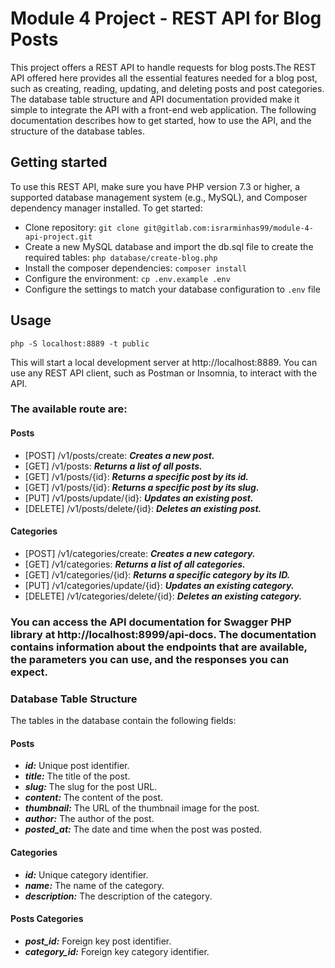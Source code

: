 # Module 4 Project - REST API for Blog Posts
This project offers a REST API to handle requests for blog posts.The REST API offered here provides all the essential features needed for a blog post, such as creating, reading, updating, and deleting posts and post categories. The database table structure and API documentation provided make it simple to integrate the API with a front-end web application. The following documentation describes how to get started, how to use the API, and the structure of the database tables. 

## Getting started
To use this REST API, make sure you have PHP version 7.3 or higher, a supported database management system (e.g., MySQL), and Composer dependency manager installed. To get started:
- Clone repository: `git clone git@gitlab.com:israrminhas99/module-4-api-project.git`
- Create a new MySQL database and import the db.sql file to create the required tables: `php database/create-blog.php`
- Install the composer dependencies: `composer install`
- Configure the environment: `cp .env.example .env`
- Configure the settings to match your database configuration to `.env` file

## Usage

```
php -S localhost:8889 -t public
```
This will start a local development server at http://localhost:8889. You can use any REST API client, such as Postman or Insomnia, to interact with the API.

### The available route are:

#### Posts
* [POST] /v1/posts/create: ***Creates a new post.***
* [GET] /v1/posts: ***Returns a list of all posts.***
* [GET] /v1/posts/{id}: ***Returns a specific post by its id.***
* [GET] /v1/posts/{id}: ***Returns a specific post by its slug.***
* [PUT] /v1/posts/update/{id}: ***Updates an existing post.***
* [DELETE] /v1/posts/delete/{id}: ***Deletes an existing post.***

#### Categories
* [POST] /v1/categories/create: ***Creates a new category.***
* [GET] /v1/categories: ***Returns a list of all categories.***
* [GET] /v1/categories/{id}: ***Returns a specific category by its ID.***
* [PUT] /v1/categories/update/{id}: ***Updates an existing category.***
* [DELETE] /v1/categories/delete/{id}: ***Deletes an existing category.***

### You can access the API documentation for Swagger PHP library at http://localhost:8999/api-docs. The documentation contains information about the endpoints that are available, the parameters you can use, and the responses you can expect.

### Database Table Structure
The tables in the database contain the following fields:

#### Posts
* ***id:*** Unique post identifier.
* ***title:*** The title of the post.
* ***slug:*** The slug for the post URL.
* ***content:*** The content of the post.
* ***thumbnail:*** The URL of the thumbnail image for the post.
* ***author:*** The author of the post.
* ***posted_at:*** The date and time when the post was posted.

#### Categories
* ***id:*** Unique category identifier.
* ***name:*** The name of the category.
* ***description:*** The description of the category.

#### Posts Categories
* ***post_id:*** Foreign key post identifier.
* ***category_id:*** Foreign key category identifier.






